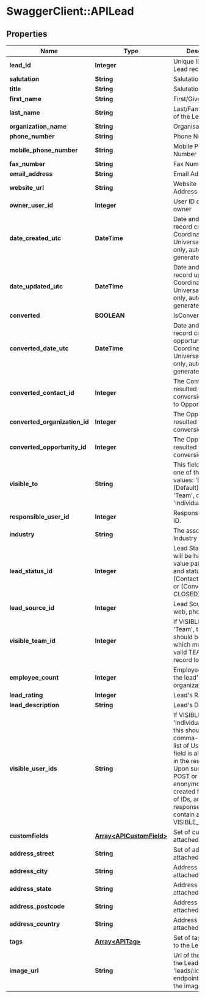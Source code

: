 # SwaggerClient::APILead

## Properties
Name | Type | Description | Notes
------------ | ------------- | ------------- | -------------
**lead_id** | **Integer** | Unique ID for the Lead record | [optional] 
**salutation** | **String** | Salutation | [optional] 
**title** | **String** | Salutation | [optional] 
**first_name** | **String** | First/Given Name | [optional] 
**last_name** | **String** | Last/Family/Surname of the Lead | 
**organization_name** | **String** | Organisation Name | [optional] 
**phone_number** | **String** | Phone Number | [optional] 
**mobile_phone_number** | **String** | Mobile Phone Number | [optional] 
**fax_number** | **String** | Fax Number | [optional] 
**email_address** | **String** | Email Address | [optional] 
**website_url** | **String** | Website URL Address | [optional] 
**owner_user_id** | **Integer** | User ID of the Lead owner | [optional] 
**date_created_utc** | **DateTime** | Date and time Lead record creates, as Coordinated Universal Time (read only, automatically generated by server) | [optional] 
**date_updated_utc** | **DateTime** | Date and time Lead record updated, as Coordinated Universal Time (read only, automatically generated by server) | [optional] 
**converted** | **BOOLEAN** | IsConverted Lead | [optional] 
**converted_date_utc** | **DateTime** | Date and time Lead record converted to opportunity, as Coordinated Universal Time (read only, automatically generated by server) | [optional] 
**converted_contact_id** | **Integer** | The Contact ID resulted from a Lead conversion process to Opportunity | [optional] 
**converted_organization_id** | **Integer** | The Opportunity ID resulted from a Lead conversion process | [optional] 
**converted_opportunity_id** | **Integer** | The Opportunity ID resulted from a Lead conversion process | [optional] 
**visible_to** | **String** | This field can have one of the following values: &#39;Everyone&#39; (Default), &#39;Owner&#39;, &#39;Team&#39;, or &#39;Individuals&#39;.\&quot; | [optional] 
**responsible_user_id** | **Integer** | Responsible User&#39;s ID. | [optional] 
**industry** | **String** | The associated Industry | [optional] 
**lead_status_id** | **Integer** | Lead Statuses which will be having a value pair of (status and status type) i.e. (Contacted, OPEN) or (Converted, CLOSED) | [optional] 
**lead_source_id** | **Integer** | Lead Source i.e. web, phone etc | [optional] 
**visible_team_id** | **Integer** | If VISIBLE_TO is &#39;Team&#39;, then this should be a Team ID, which must be a valid TEAM_ID record locator. | [optional] 
**employee_count** | **Integer** | Employee count for the lead&#39;s organization | [optional] 
**lead_rating** | **Integer** | Lead&#39;s Rating | [optional] 
**lead_description** | **String** | Lead&#39;s Description | [optional] 
**visible_user_ids** | **String** | If VISIBLE_TO is &#39;Individuals&#39;, then this should be a comma-separated list of User IDs. This field is always empty in the response. Upon successful POST or PUT an anonymous team is created from the list of IDs, and the response will contain a VISIBLE_TEAM_ID. | [optional] 
**customfields** | [**Array&lt;APICustomField&gt;**](APICustomField.md) | Set of custom fields attached to the Lead | [optional] 
**address_street** | **String** | Set of addresses attached to the Lead | [optional] 
**address_city** | **String** | Address street attached to the Lead | [optional] 
**address_state** | **String** | Address state attached to the Lead | [optional] 
**address_postcode** | **String** | Address postal code attached to the Lead | [optional] 
**address_country** | **String** | Address country attached to the Lead | [optional] 
**tags** | [**Array&lt;APITag&gt;**](APITag.md) | Set of tags attached to the Lead | [optional] 
**image_url** | **String** | Url of the Image for the Lead.  Use the &#39;leads/:id/image&#39; endpoint to change the image. | [optional] 


